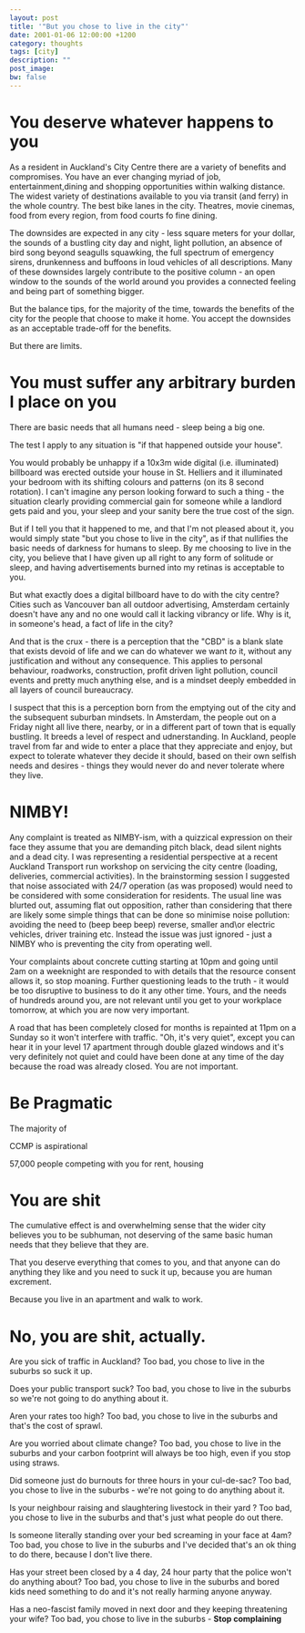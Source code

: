 ```yaml
---
layout: post
title: '"But you chose to live in the city"'
date: 2001-01-06 12:00:00 +1200
category: thoughts
tags: [city]
description: ""
post_image:
bw: false
---
```


# You deserve whatever happens to you

As a resident in Auckland's City Centre there are a variety of benefits and compromises. You have an ever changing myriad of job, entertainment,dining and shopping opportunities within walking distance. The widest variety of destinations available to you via transit (and ferry) in the whole country. The best bike lanes in the city. Theatres, movie cinemas, food from every region, from food courts fo fine dining. 

The downsides are expected in any city - less square meters for your dollar, the sounds of a bustling city day and night, light pollution, an absence of bird song beyond seagulls squawking, the full spectrum of emergency sirens, drunkenness and buffoons in loud vehicles of all descriptions. Many of these downsides largely contribute to the positive column - an open window to the sounds of the world around you provides a connected feeling and being part of something bigger. 

But the balance tips, for the majority of the time, towards the benefits of the city for the people that choose to make it home. You accept the downsides as an acceptable trade-off for the benefits.

But there are limits.

# You must suffer any arbitrary burden I place on you

There are basic needs that all humans need - sleep being a big one.

The test I apply to any situation is "if that happened outside your house".

You would probably be unhappy if a 10x3m wide digital (i.e. illuminated) billboard was erected outside your house in St. Helliers and it illuminated your bedroom with its shifting colours and patterns (on its 8 second rotation). I can't imagine any person looking forward to such a thing - the situation clearly providing commercial gain for someone while a landlord gets paid and you, your sleep and your sanity bere the true cost of the sign.

But if I tell you that it happened to me, and that I'm not pleased about it, you would simply state "but you chose to live in the city", as if that nullifies the basic needs of darkness for humans to sleep. By me choosing to live in the city, you believe that I have given up all right to any form of solitude or sleep, and having advertisements burned into my retinas is acceptable to you.

But what exactly does a digital billboard have to do with the city centre? Cities such as Vancouver ban all outdoor advertising, Amsterdam certainly doesn't have any and no one would call it lacking vibrancy or life. Why is it, in someone's head, a fact of life in the city?

And that is the crux - there is a perception that the "CBD" is a blank slate that exists devoid of life and we can do whatever we want *to* it, without any justification and without any consequence. This applies to personal behaviour, roadworks, construction, profit driven light pollution, council events and pretty much anything else, and is a mindset deeply embedded in all layers of council bureaucracy.

I suspect that this is a perception born from the emptying out of the city and the subsequent suburban mindsets. In Amsterdam, the people out on a Friday night all live there, nearby, or in a different part of town that is equally bustling. It breeds a level of respect and udnerstanding. In Auckland, people travel from far and wide to enter a place that they appreciate and enjoy, but expect to tolerate whatever they decide it should, based on their own selfish needs and desires - things they would never do and never tolerate where they live.

# NIMBY!

Any complaint is treated as NIMBY-ism, with a quizzical expression on their face they assume that you are demanding pitch black, dead silent nights and a dead city. I was representing a residential perspective at a recent Auckland Transport run workshop on servicing the city centre (loading, deliveries, commercial activities). In the brainstorming session I suggested that noise associated with 24/7 operation (as was proposed) would need to be considered with some consideration for residents. The usual line was blurted out, assuming flat out opposition, rather than considering that there are likely some simple things that can be done so minimise noise pollution: avoiding the need to (beep beep beep) reverse, smaller and\or electric vehicles, driver training etc. Instead the issue was just ignored - just a NIMBY who is preventing the city from operating well.

Your complaints about concrete cutting starting at 10pm and going until 2am on a weeknight are responded to with details that the resource consent allows it, so stop moaning. Further questioning leads to the truth - it would be too disruptive to business to do it any other time. Yours, and the needs of hundreds around you, are not relevant until you get to your workplace tomorrow, at which you are now very important.

A road that has been completely closed for months is repainted at 11pm on a Sunday so it won't interfere with traffic. "Oh, it's very quiet", except you can hear it in your level 17 apartment through double glazed windows and it's very definitely not quiet and could have been done at any time of the day because the road was already closed. You are not important.

# Be Pragmatic

The majority of 

CCMP is aspirational



57,000 people competing with you for rent, housing

# You are shit

The cumulative effect is and overwhelming sense that the wider city believes you to be subhuman, not deserving of the same basic human needs that they believe that they are.

That you deserve everything that comes to you, and that anyone can do anything they like and you need to suck it up, because you are human excrement.

Because you live in an apartment and walk to work.

# No, you are shit, actually.

Are you sick of traffic in Auckland? Too bad, you chose to live in the suburbs so suck it up.

Does your public transport suck? Too bad, you chose to live in the suburbs so we're not going to do anything about it.

Aren your rates too high? Too bad, you chose to live in the suburbs and that's the cost of sprawl.

Are you worried about climate change? Too bad, you chose to live in the suburbs and your carbon footprint will always be too high, even if you stop using straws.

Did someone just do burnouts for three hours in your cul-de-sac? Too bad, you chose to live in the suburbs - we're not going to do anything about it.

Is your neighbour raising and slaughtering livestock in their yard ? Too bad, you chose to live in the suburbs and that's just what people do out there.

Is someone literally standing over your bed screaming in your face at 4am? Too bad, you chose to live in the suburbs and I've decided that's an ok thing to do there, because I don't live there.

Has your street been closed by a 4 day, 24 hour party that the police won't do anything about? Too bad, you chose to live in the suburbs and bored kids need something to do and it's not really harming anyone anyway.

Has a neo-fascist family moved in next door and they keeping threatening your wife? Too bad, you chose to live in the suburbs - **Stop complaining**